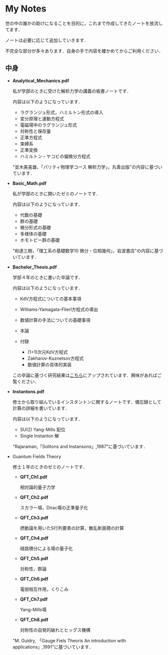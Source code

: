 # My Notes
世の中の誰かの助けになることを目的に，これまで作成してきたノートを放流してます．

ノートは必要に応じて追加していきます．

不完全な部分が多々あります．自身の手で内容を確かめてからご利用ください．

## 中身

* **Analytical_Mechanics.pdf**
  
	私が学部のときに受けた解析力学の講義の板書ノートです．
	
	内容は以下のようになっています．

	* ラグランジュ形式，ハミルトン形式の導入
	* 変分原理と運動方程式
	* 電磁場中のラグランジュ形式
	* 対称性と保存量
	* 正準方程式
	* 束縛系
	* 正準変換
	* ハミルトン・ヤコビの偏微分方程式
  
  "並木美喜雄，「パリティ物理学コース 解析力学」，丸善出版"の内容に基づいています．

* **Basic_Math.pdf**

	私が学部のときに開いたゼミのノートです．
	
	内容は以下のようになっています．

	* 代数の基礎
	* 群の基礎
	* 微分形式の基礎
	* 多様体の基礎
	* ホモトピー群の基礎
  
  "和達三樹，「理工系の基礎数学10 微分・位相幾何」，岩波書店"の内容に基づいています．

* **Bachelor_Thesis.pdf**

	学部４年のときに書いた卒論です．

	内容は以下のようになっています．

	* KdV方程式についての基本事項
	* Williams-Yamagata-Flierl方程式の導出
	* 数値計算の手法についての基礎事項
	* 本論
	* 付録
  
		* (1+1)次元KdV方程式
		* Zakharov-Kuznetsov方程式
		* 数値計算の具体的実装

	この卒論に基づく研究結果は[こちら](https://arxiv.org/abs/2204.01985)にアップされています．興味があればご覧ください．

* **Instantons.pdf**

	修士から取り組んでいるインスタントンに関するノートです．備忘録として計算の詳細を書いています．

	内容は以下のようになっています．

	* SU(2) Yang-Mills 配位
	* Single Instanton 解

	"Rajaraman,「Solitons and Instansons」,1987"に基づいています．

* Guantum Fields Theory

	修士１年のときのゼミのノートです．

  * **QFT_Ch1.pdf**

	相対論的量子力学

  * **QFT_Ch2.pdf**

	スカラー場，Dirac場の正準量子化

  * **QFT_Ch3.pdf**

	摂動論を用いたS行列要素の計算，散乱断面積の計算

  * **QFT_Ch4.pdf**

	経路積分による場の量子化

  * **QFT_Ch5.pdf**

	対称性，群論

  * **QFT_Ch6.pdf**

	電弱相互作用，くりこみ

  * **QFT_Ch7.pdf**

	Yang-Mills場

  * **QFT_Ch8.pdf**

	対称性の自発的破れとヒッグス機構
  
  "M. Guidry, 「Gauge Fiels Theoris An introduction with applications」,1991"に基づいています．